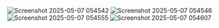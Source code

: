 ![Screenshot 2025-05-07 054542](https://github.com/user-attachments/assets/8997e7dd-9adb-4d1d-aae5-588cef130cbb)
![Screenshot 2025-05-07 054546](https://github.com/user-attachments/assets/65e4332c-fc45-4ced-a1f6-f931c29e282a)
![Screenshot 2025-05-07 054555](https://github.com/user-attachments/assets/85ecd807-1c2f-4a02-9c8e-815f4de8c5c6)
![Screenshot 2025-05-07 054607](https://github.com/user-attachments/assets/6b2d506b-de40-4e39-88cd-3ac8667c991e)
